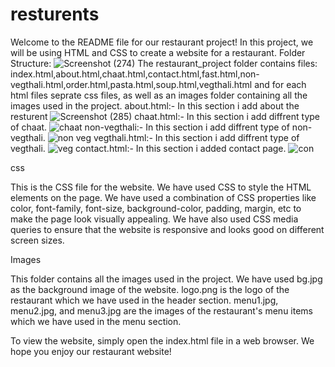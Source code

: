 # resturents
Welcome to the README file for our restaurant project! In this project, we will be using HTML and CSS to create a website for a restaurant.
Folder Structure:
![Screenshot (274)](https://user-images.githubusercontent.com/120910923/229286967-31ea26fd-e892-4e4b-90df-55e3d42b25fe.png)
The restaurant_project folder contains files: index.html,about.html,chaat.html,contact.html,fast.html,non-vegthali.html,order.html,pasta.html,soup.html,vegthali.html and for each html files seprate css files, as well as an images folder containing all the images used in the project.
about.html:-
In this section i add about the resturent
![Screenshot (285)](https://user-images.githubusercontent.com/120910923/229287559-c083a4d1-679f-4c1d-857e-39f5a1837d42.png)
chaat.html:-
In this section i add diffrent type of chaat.
![chaat](https://user-images.githubusercontent.com/120910923/229288056-270b645e-7876-4f7f-9386-83ba288b133f.png)
non-vegthali:-
In this section i add diffrent type of non-vegthali.
![non veg](https://user-images.githubusercontent.com/120910923/229288222-4f30aa9b-824b-47c3-bc80-ee6fd943ee1a.png)
vegthali.html:-
In this section i add diffrent type of vegthali.
![veg](https://user-images.githubusercontent.com/120910923/229288400-489259c5-79b9-4f89-95c9-6cc26cbc5476.png)
contact.html:-
In this section i added contact page.
![con](https://user-images.githubusercontent.com/120910923/229288611-6fda3246-1395-4bb4-aa25-fa6bb5a0f9a8.png)

css

This is the CSS file for the website. We have used CSS to style the HTML elements on the page.
We have used a combination of CSS properties like color, font-family, font-size, background-color, padding, margin, etc to make the page look visually appealing.
We have also used CSS media queries to ensure that the website is responsive and looks good on different screen sizes.

Images

This folder contains all the images used in the project. We have used bg.jpg as the background image of the website. logo.png is the logo of the restaurant which we have used in the header section. menu1.jpg, menu2.jpg, and menu3.jpg are the images of the restaurant's menu items which we have used in the menu section.

To view the website, simply open the index.html file in a web browser. We hope you enjoy our restaurant website!








